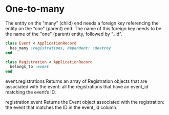 # One-to-many

The entity on the "many" (child) end needs a foreign key referencing the entity on the “one” (parent) end.
The name of this foreign key needs to be the name of the "one" (parent) entity, followed by "_id".

```ruby
class Event < ApplicationRecord
  has_many :registrations, dependent: :destroy
end

class Registration < ApplicationRecord
  belongs_to :event
end
```

event.registrations
Returns an array of Registration objects that are associated with the event: all the registrations that have an event_id matching the event’s ID.

registration.event
Returns the Event object associated with the registration: the event that matches the ID in the event_id column.
